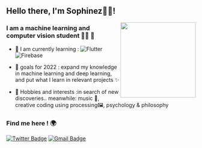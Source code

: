 ## Hello there, I'm Sophinez🌟👋!

<img align='right' src='https://user-images.githubusercontent.com/5713670/87202985-820dcb80-c2b6-11ea-9f56-7ec461c497c3.gif' width='200"'>

### I am a machine learning and computer vision student 👩‍💻 🤖 
- 🌱 I am currently learning : ![Flutter](https://img.shields.io/badge/FLUTTER-02569B.svg?&style=flat&logo=flutter&logoColor=white) &nbsp;
![Firebase](https://img.shields.io/badge/FIREBASE-FFCA28.svg?&style=flat&logo=firebase&logoColor=black)&nbsp;

- 🎯 goals for 2022 : expand my knowledge in machine learning and deep learning, and put what I learn in relevant projects ✨
- 🎈 Hobbies and interests :in search of new discoveries.. meanwhile: music 🎸, creative coding using processing🖼️, psychology & philosophy

### Find me here ! 🌍

[![Twitter Badge](https://img.shields.io/badge/-@GreenDu39209275-1ca0f1?style=flat-square&labelColor=1ca0f1&logo=twitter&logoColor=white&link=https://twitter.com/GreenDu39209275)](https://twitter.com/GreenDu39209275) 
[![Gmail Badge](https://img.shields.io/badge/-a.sophinez@gmail.com-c14438?style=flat-square&logo=Gmail&logoColor=white&link=mailto:maila.sophinez@gmail.com)](mailto:a.sophinez@gmail.com)



